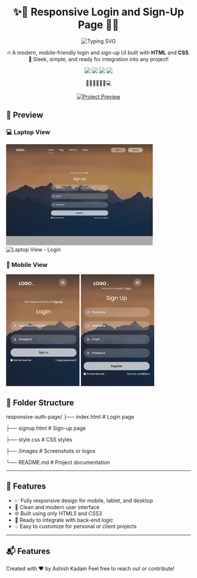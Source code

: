 <h1 align="center">✨🔐 Responsive Login and Sign-Up Page 🔐✨</h1>

<p align="center">
  <img src="https://readme-typing-svg.demolab.com?font=Fira+Code&size=24&duration=3000&pause=500&color=36BCF7&center=true&vCenter=true&width=600&lines=Beautifully+Designed+Authentication+UI;Responsive+Login+%2B+Sign-Up+Form;HTML+%2B+CSS+Only;Ready+for+Your+Next+Web+Project!" alt="Typing SVG" />
</p>

<p align="center">
  🔥 A modern, mobile-friendly login and sign-up UI built with <strong>HTML</strong> and <strong>CSS</strong>.<br>
  🎯 Sleek, simple, and ready for integration into any project!
</p>

<p align="center">
  <img src="https://img.shields.io/badge/HTML5-E34F26?style=for-the-badge&logo=html5&logoColor=white"/>
  <img src="https://img.shields.io/badge/CSS3-1572B6?style=for-the-badge&logo=css3&logoColor=white"/>
  <img src="https://img.shields.io/badge/Responsive-Design-28a745?style=for-the-badge"/>
  <img src="https://img.shields.io/badge/Open%20Source-%F0%9F%92%9A-blue?style=for-the-badge"/>
</p>

<p align="center">
  🚀🌐✨🌟💡📱💻  
</p>

<p align="center">
  <a href="https://ashishkadam03.github.io/Login-Page-SignUp-Page/" target="_blank">
    <img src="https://ashishkadam03.github.io/Login-Page-SignUp-Page" width="600" alt="Project Preview"/>
  </a>
</p>


## 📸 Preview

### 💻 Laptop View

<img src="images/Laptop%20view%201.png" alt="Laptop View - Sign Up" width="400"/>
<img src="images/Laptop%20view%202.png" alt="Laptop View - Login" width="400"/>

### 📱 Mobile View

<img src="images/mobile%20view%201.png" alt="Mobile View - Login" width="200"/>
<img src="images/mobile%20view%202.png" alt="Mobile View - Sign Up" width="200"/>


## 📁 Folder Structure

responsive-auth-page/
├── index.html # Login page

├── signup.html # Sign-up page

├── style.css # CSS styles

├── /images # Screenshots or logos

└── README.md # Project documentation


---

## 🚀 Features

- ✅ Fully responsive design for mobile, tablet, and desktop
- 🎨 Clean and modern user interface
- 🌐 Built using only HTML5 and CSS3
- 🧱 Ready to integrate with back-end logic
- 💡 Easy to customize for personal or client projects

---


## 📬 Features

Created with ❤️ by Ashish Kadam 
Feel free to reach out or contribute!

